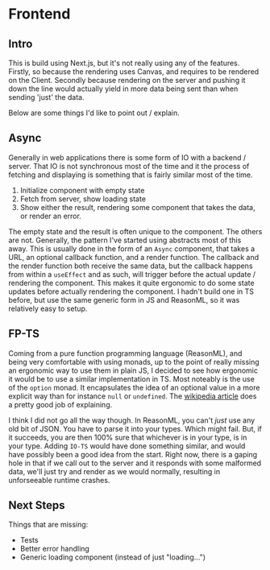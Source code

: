 # Frontend 

## Intro
This is build using Next.js, but it's not really using any of the features.
Firstly, so because the rendering uses Canvas, and requires to be rendered
on the Client. Secondly because rendering on the server and pushing it down
the line would actually yield in more data being sent than when sending 
'just' the data.

Below are some things I'd like to point out / explain.

## Async
Generally in web applications there is some form of IO with a backend / server.
That IO is not synchronous most of the time and it the process of fetching and
displaying is something that is fairly similar most of the time.
1. Initialize component with empty state
2. Fetch from server, show loading state
3. Show either the result, rendering some component that takes the data, or
render an error.

The empty state and the result is often unique to the component. The others are
not. Generally, the pattern I've started using abstracts most of this away. 
This is usually done in the form of an `Async` component, that takes a URL, an
optional callback function, and a render function. The callback and the render
function both receive the same data, but the callback happens from within a 
`useEffect` and as such, will trigger before the actual update / rendering the
component. This makes it quite ergonomic to do some state updates before 
actually rendering the component. I hadn't build one in TS before, but use the
same generic form in JS and ReasonML, so it was relatively easy to setup. 

## FP-TS
Coming from a pure function programming language (ReasonML), and being very
comfortable with using monads, up to the point of really missing an ergonomic
way to use them in plain JS, I decided to see how ergonomic it would be to use
a similar implementation in TS. Most noteably is the use of the `option` monad.
It encapsulates the idea of an optional value in a more explicit way than for
instance `null` or `undefined`. The 
[wikipedia article](https://en.wikipedia.org/wiki/Option_type) does a pretty 
good job of explaining.

I think I did not go all the way though. In ReasonML, you can't *just* use any
old bit of JSON. You have to parse it into your types. Which might fail. But,
if it succeeds, you are then 100% sure that whichever is in your type, is in 
your type. Adding `IO-TS` would have done something similar, and would have 
possibly been a good idea from the start. Right now, there is a gaping hole
in that if we call out to the server and it responds with some malformed data,
we'll just try and render as we would normally, resulting in unforseeable 
runtime crashes.

## Next Steps 
Things that are missing:
- Tests
- Better error handling
- Generic loading component (instead of just "loading...")

